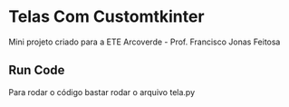 # Telas Com Customtkinter


Mini projeto criado para a ETE Arcoverde - Prof. Francisco Jonas Feitosa 


## Run Code

Para rodar o código bastar rodar o arquivo tela.py

